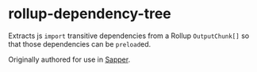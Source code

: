 # rollup-dependency-tree

Extracts js `import` transitive dependencies from a Rollup `OutputChunk[]` so that those dependencies can be `preload`ed.

Originally authored for use in [Sapper](https://github.com/sveltejs/sapper).
